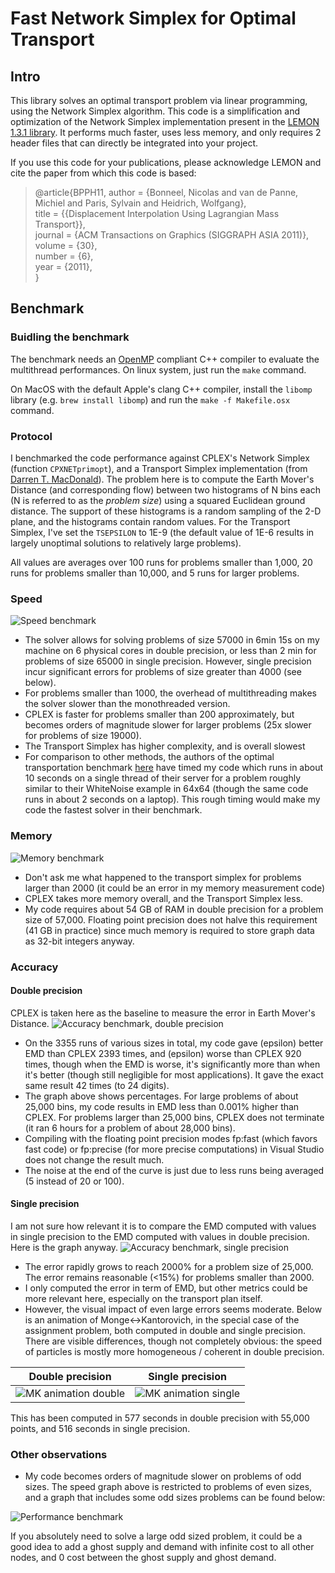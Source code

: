 # Fast Network Simplex for Optimal Transport

## Intro

This library solves an optimal transport problem via linear programming, using the Network Simplex algorithm.
This code is a simplification and optimization of the Network Simplex implementation present in the [LEMON 1.3.1 library](http://lemon.cs.elte.hu/pub/doc/latest-svn/a00783.html).
It performs much faster, uses less memory, and only requires 2 header files that can directly be integrated into your project.

If you use this code for your publications, please acknowledge LEMON and cite the paper from which this code is based:
> @article{BPPH11,
>    author = {Bonneel, Nicolas and van de Panne, Michiel and Paris, Sylvain and Heidrich, Wolfgang},  
>    title = {{Displacement Interpolation Using Lagrangian Mass Transport}},  
>    journal = {ACM Transactions on Graphics (SIGGRAPH ASIA 2011)},  
>    volume = {30},  
>    number = {6},  
>    year = {2011},  
> }  

## Benchmark

### Buidling the benchmark
The benchmark needs an [OpenMP](http://www.openmp.org) compliant C++ compiler to evaluate the multithread performances. On linux system, just run the `make` command.

On MacOS with the default Apple's clang C++ compiler, install the  `libomp` library (e.g. `brew install libomp`) and run the `make -f Makefile.osx` command.

### Protocol
I benchmarked the code performance against CPLEX's Network Simplex (function `CPXNETprimopt`), and a Transport Simplex implementation (from [Darren T. MacDonald](https://github.com/engine99/transport-simplex)).
The problem here is to compute the Earth Mover's Distance (and corresponding flow) between two histograms of N bins each (N is referred to as the *problem size*) using a squared Euclidean ground distance. The support of these histograms is a random sampling of the 2-D plane, and the histograms contain random values.
For the Transport Simplex, I've set the `TSEPSILON` to 1E-9 (the default value of 1E-6 results in largely unoptimal solutions to relatively large problems).

All values are averages over 100 runs for problems smaller than 1,000, 20 runs for problems smaller than 10,000, and 5 runs for larger problems.

### Speed
![Speed benchmark](https://raw.githubusercontent.com/nbonneel/network_simplex/master/doc/perf.png)

* The solver allows for solving problems of size 57000 in 6min 15s on my machine on 6 physical cores in double precision, or less than 2 min for problems of size 65000 in single precision. However, single precision incur significant errors for problems of size greater than 4000 (see below).
* For problems smaller than 1000, the overhead of multithreading makes the solver slower than the monothreaded version.
* CPLEX is faster for problems smaller than 200 approximately, but becomes orders of magnitude slower for larger problems (25x slower for problems of size 19000).
* The Transport Simplex has higher complexity, and is overall slowest
* For comparison to other methods, the authors of the optimal transportation benchmark [here](https://arxiv.org/pdf/1610.03368.pdf) have timed my code which runs in about 10 seconds on a single thread of their server for a problem roughly similar to their WhiteNoise example in 64x64 (though the same code runs in about 2 seconds on a laptop). This rough timing would make my code the fastest solver in their benchmark.

### Memory
![Memory benchmark](https://raw.githubusercontent.com/nbonneel/network_simplex/master/doc/memory.png)
* Don't ask me what happened to the transport simplex for problems larger than 2000 (it could be an error in my memory measurement code)
* CPLEX takes more memory overall, and the Transport Simplex less.
* My code requires about 54 GB of RAM in double precision for a problem size of 57,000. Floating point precision does not halve this requirement (41 GB in practice) since much memory is required to store graph data as 32-bit integers anyway.


### Accuracy
#### Double precision
CPLEX is taken here as the baseline to measure the error in Earth Mover's Distance.
![Accuracy benchmark, double precision](https://raw.githubusercontent.com/nbonneel/network_simplex/master/doc/accuracy_double.png)

* On the 3355 runs of various sizes in total, my code gave (epsilon) better EMD than CPLEX 2393 times, and (epsilon) worse than CPLEX 920 times, though when the EMD is worse, it's significantly more than when it's better (though still negligible for most applications). It gave the exact same result 42 times (to 24 digits).
* The graph above shows percentages. For large problems of about 25,000 bins, my code results in EMD less than 0.001% higher than CPLEX. For problems larger than 25,000 bins, CPLEX does not terminate (it ran 6 hours for a problem of about 28,000 bins).
* Compiling with the floating point precision modes fp:fast (which favors fast code) or fp:precise (for more precise computations) in Visual Studio does not change the result much.
* The noise at the end of the curve is just due to less runs being averaged (5 instead of 20 or 100).

#### Single precision
I am not sure how relevant it is to compare the EMD computed with values in single precision to the EMD computed with values in double precision. Here is the graph anyway.
![Accuracy benchmark, single precision](https://raw.githubusercontent.com/nbonneel/network_simplex/master/doc/accuracy_single.png)
* The error rapidly grows to reach 2000% for a problem size of 25,000. The error remains reasonable (<15%) for problems smaller than 2000.
* I only computed the error in term of EMD, but other metrics could be more relevant here, especially on the transport plan itself.
* However, the visual impact of even large errors seems moderate. Below is an animation of Monge<->Kantorovich, in the special case of the assignment problem, both computed in double and single precision. There are visible differences, though not completely obvious: the speed of particles is mostly more homogeneous / coherent in double precision.

Double precision           |  Single precision
:-------------------------:|:-------------------------:
![MK animation double](https://raw.githubusercontent.com/nbonneel/network_simplex/master/doc/interpMK.gif)  |  ![MK animation single](https://raw.githubusercontent.com/nbonneel/network_simplex/master/doc/interpMK_float.gif)

This has been computed in 577 seconds in double precision with 55,000 points, and 516 seconds in single precision.

### Other observations

* My code becomes orders of magnitude slower on problems of odd sizes. The speed graph above is restricted to problems of even sizes, and a graph that includes some odd sizes problems can be found below:

![Performance benchmark](https://raw.githubusercontent.com/nbonneel/network_simplex/master/doc/perf_with_odd.png)

If you absolutely need to solve a large odd sized problem, it could be a good idea to add a ghost supply and demand with infinite cost to all other nodes, and 0 cost between the ghost supply and ghost demand.
